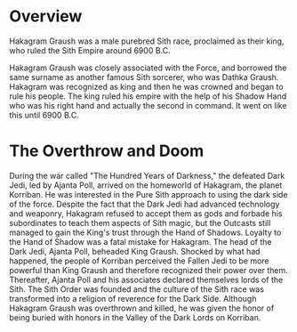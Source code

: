 # Overview
Hakagram Graush was a male purebred Sith race, proclaimed as their king, who ruled the Sith Empire around 6900 B.C.

Hakagram Graush was closely associated with the Force, and borrowed the same surname as another famous Sith sorcerer, who was Dathka Graush.
Hakagram was recognized as king and then he was crowned and began to rule his people.
The king ruled his empire with the help of his Shadow Hand who was his right hand and actually the second in command.
It went on like this until 6900 B.C.

# The Overthrow and Doom
During the war called "The Hundred Years of Darkness," the defeated Dark Jedi, led by Ajanta Poll, arrived on the homeworld of Hakagram, the planet Korriban.
 He was interested in the Pure Sith approach to using the dark side of the force.
Despite the fact that the Dark Jedi had advanced technology and weaponry, Hakagram refused to accept them as gods and forbade his subordinates to teach them aspects of Sith magic, but the Outcasts still managed to gain the King's trust through the Hand of Shadows.
Loyalty to the Hand of Shadow was a fatal mistake for Hakagram.
The head of the Dark Jedi, Ajanta Poll, beheaded King Graush.
Shocked by what had happened, the people of Korriban perceived the Fallen Jedi to be more powerful than King Graush and therefore recognized their power over them.
Thereafter, Ajanta Poll and his associates declared themselves lords of the Sith.
The Sith Order was founded and the culture of the Sith race was transformed into a religion of reverence for the Dark Side.
Although Hakagram Graush was overthrown and killed, he was given the honor of being buried with honors in the Valley of the Dark Lords on Korriban.
